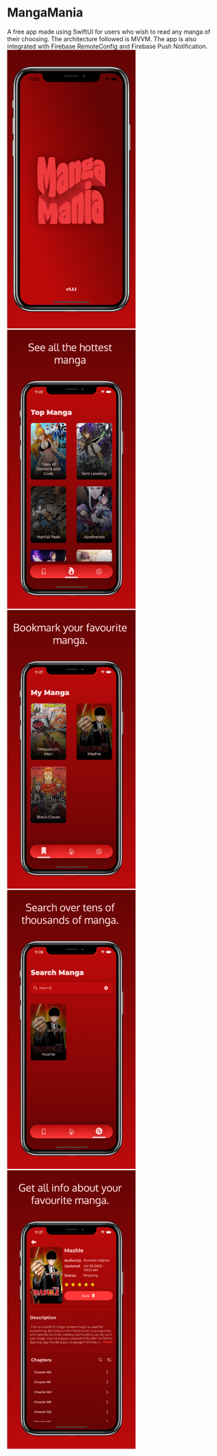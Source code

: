 # MangaMania
A free app made using SwiftUI for users who wish to read any manga of their choosing. The architecture followed is MVVM. The app is also integrated with Firebase RemoteConfig and Firebase Push Notification.
<img src="Screenshots/splash.png" width="300" alt="Splash Screen">
<img src="Screenshots/topManga.png" width="300" alt="Top Manga Screen">
<img src="Screenshots/myManga.png" width="300" alt="My Manga Screen">
<img src="Screenshots/searchManga.png" width="300" alt="Search Manga Screen">
<img src="Screenshots/detail.png" width="300" alt="Detail Manga Screen">
